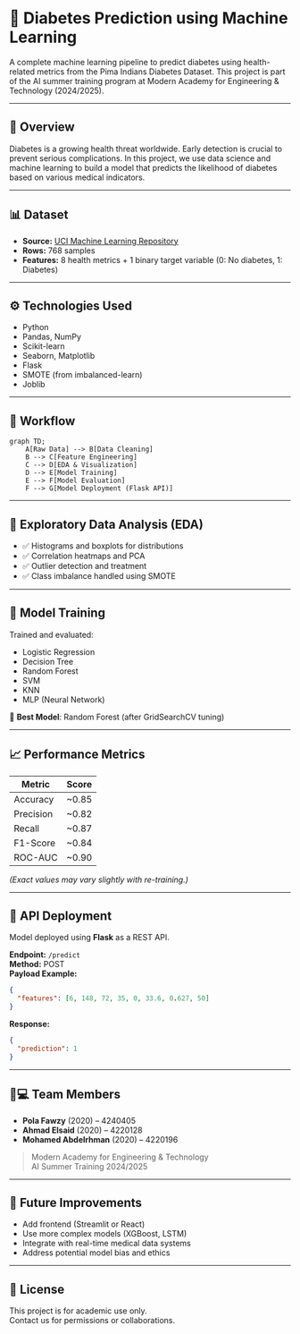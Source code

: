 
# 🧠 Diabetes Prediction using Machine Learning

A complete machine learning pipeline to predict diabetes using health-related metrics from the Pima Indians Diabetes Dataset. This project is part of the AI summer training program at Modern Academy for Engineering & Technology (2024/2025).

---

## 📌 Overview

Diabetes is a growing health threat worldwide. Early detection is crucial to prevent serious complications. In this project, we use data science and machine learning to build a model that predicts the likelihood of diabetes based on various medical indicators.

---

## 📊 Dataset

- **Source:** [UCI Machine Learning Repository](https://archive.ics.uci.edu/ml/datasets/Pima+Indians+Diabetes)
- **Rows:** 768 samples
- **Features:** 8 health metrics + 1 binary target variable (0: No diabetes, 1: Diabetes)

---

## ⚙️ Technologies Used

- Python
- Pandas, NumPy
- Scikit-learn
- Seaborn, Matplotlib
- Flask
- SMOTE (from imbalanced-learn)
- Joblib

---

## 🔄 Workflow

```mermaid
graph TD;
    A[Raw Data] --> B[Data Cleaning]
    B --> C[Feature Engineering]
    C --> D[EDA & Visualization]
    D --> E[Model Training]
    E --> F[Model Evaluation]
    F --> G[Model Deployment (Flask API)]
```

---

## 🔬 Exploratory Data Analysis (EDA)

- ✅ Histograms and boxplots for distributions
- ✅ Correlation heatmaps and PCA
- ✅ Outlier detection and treatment
- ✅ Class imbalance handled using SMOTE

---

## 🧪 Model Training

Trained and evaluated:
- Logistic Regression
- Decision Tree
- Random Forest
- SVM
- KNN
- MLP (Neural Network)

🧠 **Best Model**: Random Forest (after GridSearchCV tuning)

---

## 📈 Performance Metrics

| Metric      | Score     |
|-------------|-----------|
| Accuracy    | ~0.85     |
| Precision   | ~0.82     |
| Recall      | ~0.87     |
| F1-Score    | ~0.84     |
| ROC-AUC     | ~0.90     |

*(Exact values may vary slightly with re-training.)*

---

## 🚀 API Deployment

Model deployed using **Flask** as a REST API.

**Endpoint:** `/predict`  
**Method:** POST  
**Payload Example:**
```json
{
  "features": [6, 148, 72, 35, 0, 33.6, 0.627, 50]
}
```
**Response:**
```json
{
  "prediction": 1
}
```

---

## 🧑💻 Team Members

- **Pola Fawzy** (2020) – 4240405  
- **Ahmad Elsaid** (2020) – 4220128  
- **Mohamed Abdelrhman** (2020) – 4220196  

> Modern Academy for Engineering & Technology  
> AI Summer Training 2024/2025

---

## 📌 Future Improvements

- Add frontend (Streamlit or React)
- Use more complex models (XGBoost, LSTM)
- Integrate with real-time medical data systems
- Address potential model bias and ethics

---

## 📎 License

This project is for academic use only.  
Contact us for permissions or collaborations.


